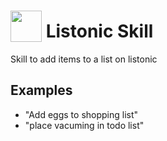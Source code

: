 # <img src='https://raw.githack.com/FortAwesome/Font-Awesome/master/svgs/solid/smile.svg' card_color='#22a7f0' width='50' height='50' style='vertical-align:bottom'/> Listonic Skill
Skill to add items to a list on listonic

## Examples
* "Add eggs to shopping list"
* "place vacuming in todo list"
